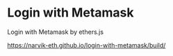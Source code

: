 # Login with Metamask

Login with Metamask by ethers.js

https://narvik-eth.github.io/login-with-metamask/build/
